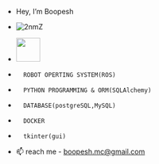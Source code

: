 - Hey, I’m Boopesh
- ![2nmZ](https://user-images.githubusercontent.com/105548657/191098206-1961dcea-05bb-4db2-b6f0-7389f52e3516.gif)
- <img src="![2nmZ](https://user-images.githubusercontent.com/105548657/191098206-1961dcea-05bb-4db2-b6f0-7389f52e3516.gif)" width="48">

-       ROBOT OPERTING SYSTEM(ROS)
-       PYTHON PROGRAMMING & ORM(SQLAlchemy)
-       DATABASE(postgreSQL,MySQL)
-       DOCKER
-       tkinter(gui)
- 📫 reach me - boopesh.mc@gmail.com
<!---
BOOPESH-foxy/BOOPESH-foxy is a ✨ special ✨ repository because its `README.md` (this file) appears on your GitHub profile.
You can click the Preview link to take a look at your changes.
--->
